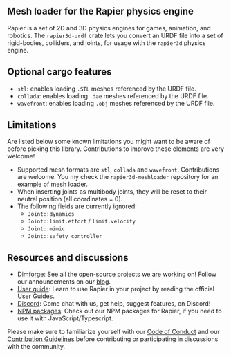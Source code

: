 ## Mesh loader for the Rapier physics engine

Rapier is a set of 2D and 3D physics engines for games, animation, and robotics. The `rapier3d-urdf`
crate lets you convert an URDF file into a set of rigid-bodies, colliders, and joints, for usage with the
`rapier3d` physics engine.

## Optional cargo features

- `stl`: enables loading `.STL` meshes referenced by the URDF file.
- `collada`: enables loading `.dae` meshes referenced by the URDF file.
- `wavefront`: enables loading `.obj` meshes referenced by the URDF file.

## Limitations

Are listed below some known limitations you might want to be aware of before picking this library. Contributions to
improve
these elements are very welcome!

- Supported mesh formats are `stl`, `collada` and `wavefront`. Contributions are welcome. You my check the `rapier3d-meshloader`
  repository for an example of mesh loader.
- When inserting joints as multibody joints, they will be reset to their neutral position (all coordinates = 0).
- The following fields are currently ignored:
    - `Joint::dynamics`
    - `Joint::limit.effort` / `limit.velocity`
    - `Joint::mimic`
    - `Joint::safety_controller`

## Resources and discussions

- [Dimforge](https://dimforge.com): See all the open-source projects we are working on! Follow our announcements
  on our [blog](https://www.dimforge.com/blog).
- [User guide](https://www.rapier.rs/docs/): Learn to use Rapier in your project by reading the official User Guides.
- [Discord](https://discord.gg/vt9DJSW): Come chat with us, get help, suggest features, on Discord!
- [NPM packages](https://www.npmjs.com/search?q=%40dimforge): Check out our NPM packages for Rapier, if you need to
  use it with JavaScript/Typescript.

Please make sure to familiarize yourself with our [Code of Conduct](CODE_OF_CONDUCT.md)
and our [Contribution Guidelines](CONTRIBUTING.md) before contributing or participating in
discussions with the community.
